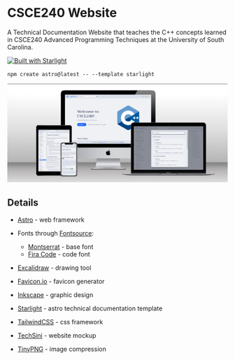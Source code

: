 # CSCE240 Website

A Technical Documentation Website that teaches the C++ concepts learned in CSCE240 Advanced Programming Techniques at the University of South Carolina.

[![Built with Starlight](https://astro.badg.es/v2/built-with-starlight/tiny.svg)](https://starlight.astro.build)

```
npm create astro@latest -- --template starlight
```

![A mockup of the website in different viewport](./csce240-mockup.png)

## Details

- [Astro](https://astro.build/) - web framework

- Fonts through [Fontsource](https://fontsource.org/):
    - [Montserrat](https://fontsource.org/fonts/montserrat) - base font
    - [Fira Code](https://fontsource.org/fonts/fira-code) - code font

- [Excalidraw](https://excalidraw.com/) - drawing tool

- [Favicon.io](https://favicon.io/) - favicon generator

- [Inkscape](https://inkscape.org/) - graphic design

- [Starlight](https://starlight.astro.build/) - astro technical documentation template

- [TailwindCSS](https://tailwindcss.com/) - css framework

- [TechSini](https://techsini.com/) - website mockup

- [TinyPNG](https://tinypng.com/) - image compression
